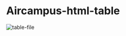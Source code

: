 # Aircampus-html-table
![table-file](https://user-images.githubusercontent.com/114766265/193322878-90d23117-0b9e-4753-b559-3caa297f8d63.png)

